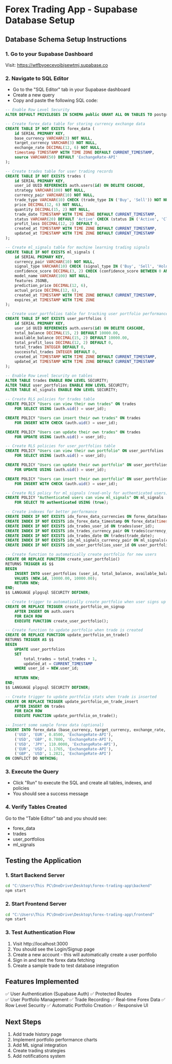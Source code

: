 # Forex Trading App - Supabase Database Setup

## Database Schema Setup Instructions

### 1. Go to your Supabase Dashboard
Visit: https://wtfbyoecevoibjsewtmj.supabase.co

### 2. Navigate to SQL Editor
- Go to the "SQL Editor" tab in your Supabase dashboard
- Create a new query
- Copy and paste the following SQL code:

```sql
-- Enable Row Level Security
ALTER DEFAULT PRIVILEGES IN SCHEMA public GRANT ALL ON TABLES TO postgres, anon, authenticated, service_role;

-- Create forex_data table for storing currency exchange data
CREATE TABLE IF NOT EXISTS forex_data (
    id SERIAL PRIMARY KEY,
    base_currency VARCHAR(3) NOT NULL,
    target_currency VARCHAR(3) NOT NULL,
    exchange_rate DECIMAL(12, 6) NOT NULL,
    timestamp TIMESTAMP WITH TIME ZONE DEFAULT CURRENT_TIMESTAMP,
    source VARCHAR(50) DEFAULT 'ExchangeRate-API'
);

-- Create trades table for user trading records
CREATE TABLE IF NOT EXISTS trades (
    id SERIAL PRIMARY KEY,
    user_id UUID REFERENCES auth.users(id) ON DELETE CASCADE,
    strategy VARCHAR(100) NOT NULL,
    currency_pair VARCHAR(10) NOT NULL,
    trade_type VARCHAR(10) CHECK (trade_type IN ('Buy', 'Sell')) NOT NULL,
    price DECIMAL(12, 6) NOT NULL,
    quantity DECIMAL(15, 2) NOT NULL,
    trade_date TIMESTAMP WITH TIME ZONE DEFAULT CURRENT_TIMESTAMP,
    status VARCHAR(20) DEFAULT 'Active' CHECK (status IN ('Active', 'Closed', 'Cancelled')),
    profit_loss DECIMAL(12, 2) DEFAULT 0,
    created_at TIMESTAMP WITH TIME ZONE DEFAULT CURRENT_TIMESTAMP,
    updated_at TIMESTAMP WITH TIME ZONE DEFAULT CURRENT_TIMESTAMP
);

-- Create ml_signals table for machine learning trading signals
CREATE TABLE IF NOT EXISTS ml_signals (
    id SERIAL PRIMARY KEY,
    currency_pair VARCHAR(10) NOT NULL,
    signal_type VARCHAR(10) CHECK (signal_type IN ('Buy', 'Sell', 'Hold')) NOT NULL,
    confidence_score DECIMAL(3, 2) CHECK (confidence_score BETWEEN 0 AND 1),
    model_name VARCHAR(100) NOT NULL,
    features JSONB,
    prediction_price DECIMAL(12, 6),
    actual_price DECIMAL(12, 6),
    created_at TIMESTAMP WITH TIME ZONE DEFAULT CURRENT_TIMESTAMP,
    expires_at TIMESTAMP WITH TIME ZONE
);

-- Create user_portfolios table for tracking user portfolio performance
CREATE TABLE IF NOT EXISTS user_portfolios (
    id SERIAL PRIMARY KEY,
    user_id UUID REFERENCES auth.users(id) ON DELETE CASCADE,
    total_balance DECIMAL(15, 2) DEFAULT 10000.00,
    available_balance DECIMAL(15, 2) DEFAULT 10000.00,
    total_profit_loss DECIMAL(12, 2) DEFAULT 0,
    total_trades INTEGER DEFAULT 0,
    successful_trades INTEGER DEFAULT 0,
    created_at TIMESTAMP WITH TIME ZONE DEFAULT CURRENT_TIMESTAMP,
    updated_at TIMESTAMP WITH TIME ZONE DEFAULT CURRENT_TIMESTAMP
);

-- Enable Row Level Security on tables
ALTER TABLE trades ENABLE ROW LEVEL SECURITY;
ALTER TABLE user_portfolios ENABLE ROW LEVEL SECURITY;
ALTER TABLE ml_signals ENABLE ROW LEVEL SECURITY;

-- Create RLS policies for trades table
CREATE POLICY "Users can view their own trades" ON trades
    FOR SELECT USING (auth.uid() = user_id);

CREATE POLICY "Users can insert their own trades" ON trades
    FOR INSERT WITH CHECK (auth.uid() = user_id);

CREATE POLICY "Users can update their own trades" ON trades
    FOR UPDATE USING (auth.uid() = user_id);

-- Create RLS policies for user_portfolios table
CREATE POLICY "Users can view their own portfolio" ON user_portfolios
    FOR SELECT USING (auth.uid() = user_id);

CREATE POLICY "Users can update their own portfolio" ON user_portfolios
    FOR UPDATE USING (auth.uid() = user_id);

CREATE POLICY "Users can insert their own portfolio" ON user_portfolios
    FOR INSERT WITH CHECK (auth.uid() = user_id);

-- Create RLS policy for ml_signals (read-only for authenticated users)
CREATE POLICY "Authenticated users can view ml_signals" ON ml_signals
    FOR SELECT TO authenticated USING (true);

-- Create indexes for better performance
CREATE INDEX IF NOT EXISTS idx_forex_data_currencies ON forex_data(base_currency, target_currency);
CREATE INDEX IF NOT EXISTS idx_forex_data_timestamp ON forex_data(timestamp);
CREATE INDEX IF NOT EXISTS idx_trades_user_id ON trades(user_id);
CREATE INDEX IF NOT EXISTS idx_trades_currency_pair ON trades(currency_pair);
CREATE INDEX IF NOT EXISTS idx_trades_date ON trades(trade_date);
CREATE INDEX IF NOT EXISTS idx_ml_signals_currency_pair ON ml_signals(currency_pair);
CREATE INDEX IF NOT EXISTS idx_user_portfolios_user_id ON user_portfolios(user_id);

-- Create function to automatically create portfolio for new users
CREATE OR REPLACE FUNCTION create_user_portfolio()
RETURNS TRIGGER AS $$
BEGIN
    INSERT INTO user_portfolios (user_id, total_balance, available_balance)
    VALUES (NEW.id, 10000.00, 10000.00);
    RETURN NEW;
END;
$$ LANGUAGE plpgsql SECURITY DEFINER;

-- Create trigger to automatically create portfolio when user signs up
CREATE OR REPLACE TRIGGER create_portfolio_on_signup
    AFTER INSERT ON auth.users
    FOR EACH ROW
    EXECUTE FUNCTION create_user_portfolio();

-- Create function to update portfolio when trade is created
CREATE OR REPLACE FUNCTION update_portfolio_on_trade()
RETURNS TRIGGER AS $$
BEGIN
    UPDATE user_portfolios 
    SET 
        total_trades = total_trades + 1,
        updated_at = CURRENT_TIMESTAMP
    WHERE user_id = NEW.user_id;
    
    RETURN NEW;
END;
$$ LANGUAGE plpgsql SECURITY DEFINER;

-- Create trigger to update portfolio stats when trade is inserted
CREATE OR REPLACE TRIGGER update_portfolio_on_trade_insert
    AFTER INSERT ON trades
    FOR EACH ROW
    EXECUTE FUNCTION update_portfolio_on_trade();

-- Insert some sample forex data (optional)
INSERT INTO forex_data (base_currency, target_currency, exchange_rate, source) VALUES
    ('USD', 'EUR', 0.8500, 'ExchangeRate-API'),
    ('USD', 'GBP', 0.7800, 'ExchangeRate-API'),
    ('USD', 'JPY', 110.0000, 'ExchangeRate-API'),
    ('EUR', 'USD', 1.1765, 'ExchangeRate-API'),
    ('GBP', 'USD', 1.2821, 'ExchangeRate-API')
ON CONFLICT DO NOTHING;
```

### 3. Execute the Query
- Click "Run" to execute the SQL and create all tables, indexes, and policies
- You should see a success message

### 4. Verify Tables Created
Go to the "Table Editor" tab and you should see:
- forex_data
- trades  
- user_portfolios
- ml_signals

## Testing the Application

### 1. Start Backend Server
```bash
cd "C:\Users\This PC\OneDrive\Desktop\forex-trading-app\backend"
npm start
```

### 2. Start Frontend Server
```bash
cd "C:\Users\This PC\OneDrive\Desktop\forex-trading-app\frontend"  
npm start
```

### 3. Test Authentication Flow
1. Visit http://localhost:3000
2. You should see the Login/Signup page
3. Create a new account - this will automatically create a user portfolio
4. Sign in and test the forex data fetching
5. Create a sample trade to test database integration

## Features Implemented
✅ User Authentication (Supabase Auth)
✅ Protected Routes  
✅ User Portfolio Management
✅ Trade Recording
✅ Real-time Forex Data
✅ Row Level Security
✅ Automatic Portfolio Creation
✅ Responsive UI

## Next Steps
1. Add trade history page
2. Implement portfolio performance charts
3. Add ML signal integration
4. Create trading strategies
5. Add notifications system
